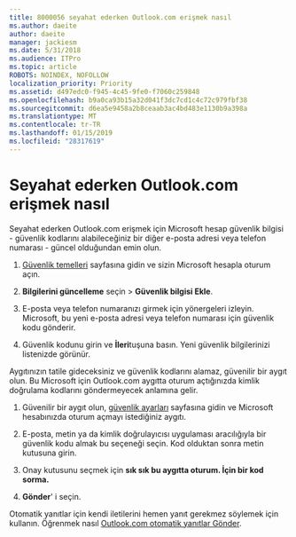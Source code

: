 ```yaml
---
title: 8000056 seyahat ederken Outlook.com erişmek nasıl
ms.author: daeite
author: daeite
manager: jackiesm
ms.date: 5/31/2018
ms.audience: ITPro
ms.topic: article
ROBOTS: NOINDEX, NOFOLLOW
localization_priority: Priority
ms.assetid: d497edc0-f945-4c45-9fe0-f7060c259848
ms.openlocfilehash: b9a0ca93b15a32d041f3dc7cd1c4c72c979fbf38
ms.sourcegitcommit: d6ea5e9458a2b8ceaab3ac4bd483e1130b9a398a
ms.translationtype: MT
ms.contentlocale: tr-TR
ms.lasthandoff: 01/15/2019
ms.locfileid: "28317619"
---
```

# <a name="how-to-access-outlookcom-while-traveling"></a>Seyahat ederken Outlook.com erişmek nasıl

Seyahat ederken Outlook.com erişmek için Microsoft hesap güvenlik bilgisi - güvenlik kodlarını alabileceğiniz bir diğer e-posta adresi veya telefon numarası - güncel olduğundan emin olun.
  
1. [Güvenlik temelleri](https://go.microsoft.com/fwlink/p/?linkid=842325) sayfasına gidin ve sizin Microsoft hesapla oturum açın. 
    
2. **Bilgilerini güncelleme** seçin \> **Güvenlik bilgisi Ekle**. 
    
3. E-posta veya telefon numaranızı girmek için yönergeleri izleyin. Microsoft, bu yeni e-posta adresi veya telefon numarası için güvenlik kodu gönderir.
    
4. Güvenlik kodunu girin ve **İleri**tuşuna basın. Yeni güvenlik bilgilerinizi listenizde görünür. 
    
Aygıtınızın tatile gideceksiniz ve güvenlik kodlarını alamaz, güvenilir bir aygıt olun. Bu Microsoft için Outlook.com aygıtta oturum açtığınızda kimlik doğrulama kodlarını göndermeyecek anlamına gelir.
  
1. Güvenilir bir aygıt olun, [güvenlik ayarları](https://go.microsoft.com/fwlink/p/?linkid=2002000&amp;clcid=0x409) sayfasına gidin ve Microsoft hesabınızda oturum açmayı istediğiniz aygıtı. 
    
2. E-posta, metin ya da kimlik doğrulayıcısı uygulaması aracılığıyla bir güvenlik kodu almak bu seçeneği seçin. Kod olduktan sonra metin kutusuna girin.
    
3. Onay kutusunu seçmek için **sık sık bu aygıtta oturum. İçin bir kod sorma.**
    
4. **Gönder**' i seçin. 
    
Otomatik yanıtlar için kendi iletilerini hemen yanıt gerekmez söylemek için kullanın. Öğrenmek nasıl [Outlook.com otomatik yanıtlar Gönder](https://go.microsoft.com/fwlink/p/?linkid=2002100&amp;clcid=0x409).
  

